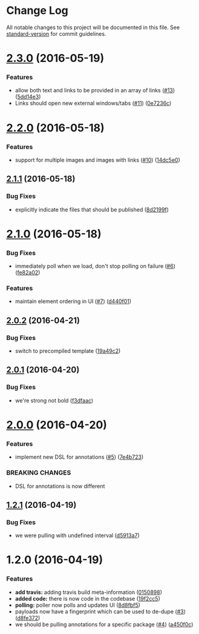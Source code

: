 # Change Log

All notable changes to this project will be documented in this file. See [standard-version](https://github.com/conventional-changelog/standard-version) for commit guidelines.

<a name="2.3.0"></a>
# [2.3.0](https://github.com/npm/annotation-poller/compare/v2.2.0...v2.3.0) (2016-05-19)


### Features

* allow both text and links to be provided in an array of links ([#13](https://github.com/npm/annotation-poller/issues/13)) ([5dd14e3](https://github.com/npm/annotation-poller/commit/5dd14e3))
* Links should open new external windows/tabs ([#11](https://github.com/npm/annotation-poller/issues/11)) ([0e7236c](https://github.com/npm/annotation-poller/commit/0e7236c))



<a name="2.2.0"></a>
# [2.2.0](https://github.com/npm/annotation-poller/compare/v2.1.1...v2.2.0) (2016-05-18)


### Features

* support for multiple images and images with links ([#10](https://github.com/npm/annotation-poller/issues/10)) ([14dc5e0](https://github.com/npm/annotation-poller/commit/14dc5e0))



<a name="2.1.1"></a>
## [2.1.1](https://github.com/npm/annotation-poller/compare/v2.1.0...v2.1.1) (2016-05-18)


### Bug Fixes

* explicitly indicate the files that should be published ([8d2199f](https://github.com/npm/annotation-poller/commit/8d2199f))



<a name="2.1.0"></a>
# [2.1.0](https://github.com/npm/annotation-poller/compare/v2.0.2...v2.1.0) (2016-05-18)


### Bug Fixes

* immediately poll when we load, don't stop polling on failure ([#6](https://github.com/npm/annotation-poller/issues/6)) ([fe82a02](https://github.com/npm/annotation-poller/commit/fe82a02))


### Features

* maintain element ordering in UI ([#7](https://github.com/npm/annotation-poller/issues/7)) ([d440f01](https://github.com/npm/annotation-poller/commit/d440f01))



<a name="2.0.2"></a>
## [2.0.2](https://github.com/npm/annotation-poller/compare/v2.0.1...v2.0.2) (2016-04-21)


### Bug Fixes

* switch to precompiled template ([19a49c2](https://github.com/npm/annotation-poller/commit/19a49c2))



<a name="2.0.1"></a>
## [2.0.1](https://github.com/npm/annotation-poller/compare/v2.0.0...v2.0.1) (2016-04-20)


### Bug Fixes

* we're strong not bold ([f3dfaac](https://github.com/npm/annotation-poller/commit/f3dfaac))



<a name="2.0.0"></a>
# [2.0.0](https://github.com/npm/annotation-poller/compare/v1.2.1...v2.0.0) (2016-04-20)


### Features

* implement new DSL for annotations ([#5](https://github.com/npm/annotation-poller/issues/5)) ([7e4b723](https://github.com/npm/annotation-poller/commit/7e4b723))


### BREAKING CHANGES

* DSL for annotations is now different



<a name="1.2.1"></a>
## [1.2.1](https://github.com/npm/annotation-poller/compare/v1.2.0...v1.2.1) (2016-04-19)


### Bug Fixes

* we were pulling with undefined interval ([d5913a7](https://github.com/npm/annotation-poller/commit/d5913a7))



<a name="1.2.0"></a>
# 1.2.0 (2016-04-19)


### Features

* **add travis:** adding travis build meta-information ([0150898](https://github.com/npm/annotation-poller/commit/0150898))
* **added code:** there is now code in the codebase ([19f2cc5](https://github.com/npm/annotation-poller/commit/19f2cc5))
* **polling:** poller now polls and updates UI ([8d8fbf5](https://github.com/npm/annotation-poller/commit/8d8fbf5))
* payloads now have a fingerprint which can be used to de-dupe ([#3](https://github.com/npm/annotation-poller/issues/3)) ([d8fe372](https://github.com/npm/annotation-poller/commit/d8fe372))
* we should be pulling annotations for a specific package ([#4](https://github.com/npm/annotation-poller/issues/4)) ([a450f0c](https://github.com/npm/annotation-poller/commit/a450f0c))
